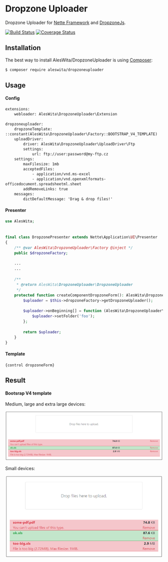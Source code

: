 # Dropzone Uploader
Dropzone Uploader for [Nette Framework](https://nette.org) and [DropzoneJs](http://www.dropzonejs.com).

[![Build Status](https://travis-ci.org/aleswita/DropzoneUploader.svg?branch=master)](https://travis-ci.org/aleswita/DropzoneUploader)
[![Coverage Status](https://coveralls.io/repos/github/aleswita/DropzoneUploader/badge.svg?branch=master)](https://coveralls.io/github/aleswita/DropzoneUploader?branch=master)

## Installation
The best way to install AlesWita/DropzoneUploader is using [Composer](http://getcomposer.org/):
```sh
$ composer require aleswita/dropzoneuploader
```


## Usage

#### Config
```neon
extensions:
	webloader: AlesWita\DropzoneUploader\Extension

dropzoneuploader:
	dropzoneTemplate: ::constant(AlesWita\DropzoneUploader\Factory::BOOTSTRAP_V4_TEMPLATE)
	uploadDriver:
		driver: AlesWita\DropzoneUploader\UploadDriver\Ftp
		settings:
			url: ftp://user:password@my-ftp.cz
	settings:
		maxFilesize: 1mb
		acceptedFiles:
			- application/vnd.ms-excel
			- application/vnd.openxmlformats-officedocument.spreadsheetml.sheet
		addRemoveLinks: true
	messages:
		dictDefaultMessage: 'Drag & drop files!'
```

#### Presenter
```php
use AlesWita;


final class DropzonePresenter extends Nette\Application\UI\Presenter
{
	/** @var AlesWita\DropzoneUploader\Factory @inject */
	public $dropzoneFactory;

	...
	...

	/**
	 * @return AlesWita\DropzoneUploader\DropzoneUploader
	 */
	protected function createComponentDropzoneForm(): AlesWita\DropzoneUploader\DropzoneUploader {
		$uploader = $this->dropzoneFactory->getDropzoneUploader();

		$uploader->onBeginning[] = function (AlesWita\DropzoneUploader\DropzoneUploader $uploader): void {
			$uploader->setFolder('foo');
		};

		return $uploader;
	}
}
```

#### Template
```latte
{control dropzoneForm}
```

## Result
#### Bootsrap V4 template
Medium, large and extra large devices:

![bootstrap-v4-md-lg-xl](https://raw.githubusercontent.com/aleswita/DropzoneUploader/master/examples/dropzone-bootstrap-v4-md-lg-xl.png)

Small devices:

![bootstrap-v4-sm](https://raw.githubusercontent.com/aleswita/DropzoneUploader/master/examples/dropzone-bootstrap-v4-sm.png)
